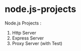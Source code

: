 # node.js-projects
Node.js Projects :

1. Http Server
2. Express Server
3. Proxy Server (with Test)
